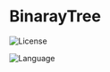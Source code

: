 # BinarayTree

![License](https://img.shields.io/badge/license-Apache2.0-yellow)

![Language](https://img.shields.io/badge/language-c-brightgreen)
